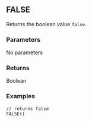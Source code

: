 ## FALSE

Returns the boolean value `false`.

### Parameters
No parameters

### Returns
Boolean

### Examples
```
// returns false
FALSE()
```